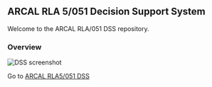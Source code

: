 ##  ARCAL RLA 5/051 Decision Support System 
Welcome to the ARCAL RLA/051 DSS repository.  

### Overview

![DSS screenshot](http://dl.dropbox.com/u/108352435/project_images/screenshot_dss.PNG)

Go to [ARCAL RLA5/051 DSS](http://geoportal-arcal.github.com/DSS/)

